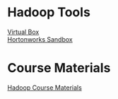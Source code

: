# Hadoop Tools
[Virtual Box](https://www.virtualbox.org/wiki/Downloads)\
[Hortonworks Sandbox](https://www.cloudera.com/downloads/hortonworks-sandbox.html)

# Course Materials
[Hadoop Course Materials](https://sundog-education.com/hadoop-materials/)
